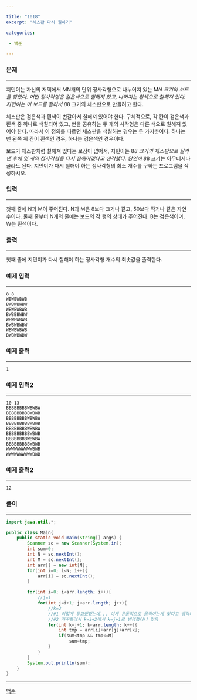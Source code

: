 ```yaml
---

title: "1018"
excerpt: "체스판 다시 칠하기"

categories:

 - 백준 

---
```


### 문제

---

지민이는 자신의 저택에서 MN개의 단위 정사각형으로 나누어져 있는 M*N 크기의 보드를 찾았다. 어떤 정사각형은 검은색으로 칠해져 있고, 나머지는 흰색으로 칠해져 있다. 지민이는 이 보드를 잘라서 8*8 크기의 체스판으로 만들려고 한다.

체스판은 검은색과 흰색이 번갈아서 칠해져 있어야 한다. 구체적으로, 각 칸이 검은색과 흰색 중 하나로 색칠되어 있고, 변을 공유하는 두 개의 사각형은 다른 색으로 칠해져 있어야 한다. 따라서 이 정의를 따르면 체스판을 색칠하는 경우는 두 가지뿐이다. 하나는 맨 왼쪽 위 칸이 흰색인 경우, 하나는 검은색인 경우이다.

보드가 체스판처럼 칠해져 있다는 보장이 없어서, 지민이는 8*8 크기의 체스판으로 잘라낸 후에 몇 개의 정사각형을 다시 칠해야겠다고 생각했다. 당연히 8*8 크기는 아무데서나 골라도 된다. 지민이가 다시 칠해야 하는 정사각형의 최소 개수를 구하는 프로그램을 작성하시오.





### 입력

---

첫째 줄에 N과 M이 주어진다. N과 M은 8보다 크거나 같고, 50보다 작거나 같은 자연수이다. 둘째 줄부터 N개의 줄에는 보드의 각 행의 상태가 주어진다. B는 검은색이며, W는 흰색이다.



### 출력

---

첫째 줄에 지민이가 다시 칠해야 하는 정사각형 개수의 최솟값을 출력한다.





### 예제 입력

---

```
8 8
WBWBWBWB
BWBWBWBW
WBWBWBWB
BWBBBWBW
WBWBWBWB
BWBWBWBW
WBWBWBWB
BWBWBWBW
```



### 예제 출력

---

```
1
```



### 예제 입력2

---

```
10 13
BBBBBBBBWBWBW
BBBBBBBBBWBWB
BBBBBBBBWBWBW
BBBBBBBBBWBWB
BBBBBBBBWBWBW
BBBBBBBBBWBWB
BBBBBBBBWBWBW
BBBBBBBBBWBWB
WWWWWWWWWWBWB
WWWWWWWWWWBWB
```



### 예제 출력2

---

```
12
```





### 풀이

---

```java
import java.util.*;

public class Main{
    public static void main(String[] args) {
        Scanner sc = new Scanner(System.in);
        int sum=0;
        int N = sc.nextInt();
        int M = sc.nextInt();
        int arr[] = new int[N];
        for(int i=0; i<N; i++){
            arr[i] = sc.nextInt();
        }

        for(int i=0; i<arr.length; i++){
            //j=1
            for(int j=i+1; j<arr.length; j++){
                //k=2
                //#1 이렇게 두고했었는데... 이게 유동적으로 움직이는게 맞다고 생각해서 바꿔봤는데맞음-> 답확인해보
                //#2 자꾸틀려서 k=i+2에서 k=j+1로 변경했더니 맞음
                for(int k=j+1; k<arr.length; k++){
                    int tmp = arr[i]+arr[j]+arr[k];
                    if(sum<tmp && tmp<=M)
                        sum=tmp;
                }
            }
        }
        System.out.println(sum);
    }
}
```











---

[백준](https://www.acmicpc.net/problem/1018)




